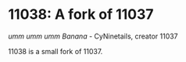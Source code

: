 11038: A fork of 11037
=====

_umm umm umm Banana_ - CyNinetails, creator 11037

11038 is a small fork of 11037.

